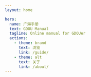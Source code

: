 ```yaml
---
layout: home

hero:
  name: 广海手册
  text: GDOU Manual
  tagline: Online manual for GDOUer
  actions:
    - theme: brand
      text: 浏览
      link: /guide/
    - theme: alt
      text: 关于
      link: /about/
---
```


